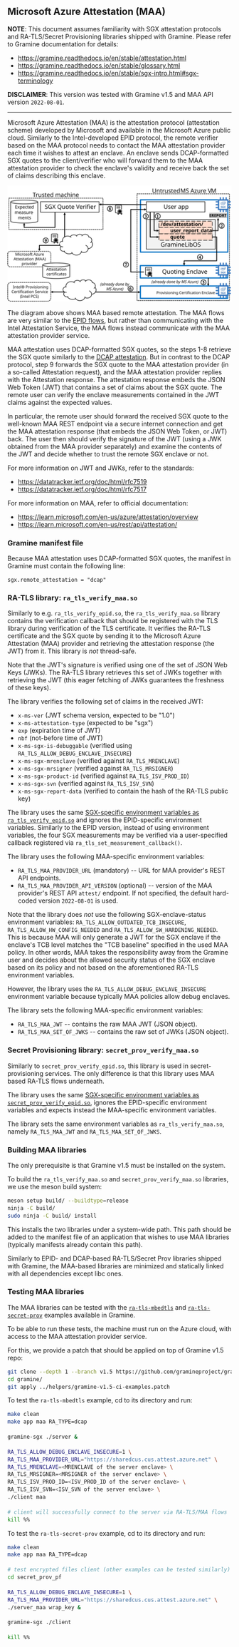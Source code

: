 ## Microsoft Azure Attestation (MAA)

**NOTE**: This document assumes familiarity with SGX attestation protocols and
RA-TLS/Secret Provisioning libraries shipped with Gramine. Please refer to
Gramine documentation for details:
- https://gramine.readthedocs.io/en/stable/attestation.html
- https://gramine.readthedocs.io/en/stable/glossary.html
- https://gramine.readthedocs.io/en/stable/sgx-intro.html#sgx-terminology

**DISCLAIMER**: This version was tested with Gramine v1.5 and MAA API version
`2022-08-01`.

---

Microsoft Azure Attestation (MAA) is the attestation protocol (attestation
scheme) developed by Microsoft and available in the Microsoft Azure public
cloud. Similarly to the Intel-developed EPID protocol, the remote verifier based
on the MAA protocol needs to contact the MAA attestation provider each time it
wishes to attest an enclave. An enclave sends DCAP-formatted SGX quotes to the
client/verifier who will forward them to the MAA attestation provider to check
the enclave's validity and receive back the set of claims describing this
enclave.

![MAA based remote attestation](/Integrations/azure/ra_tls_maa/helpers/maa.svg)

The diagram above shows MAA based remote attestation. The MAA flows are very
similar to the [EPID
flows](https://gramine.readthedocs.io/en/stable/attestation.html#remote-attestation-flows-for-epid-and-dcap),
but rather than communicating with the Intel Attestation Service, the MAA flows
instead communicate with the MAA attestation provider service.

MAA attestation uses DCAP-formatted SGX quotes, so the steps 1-8 retrieve the
SGX quote similarly to the [DCAP
attestation](https://gramine.readthedocs.io/en/stable/attestation.html#remote-attestation-flows-for-epid-and-dcap).
But in contrast to the DCAP protocol, step 9 forwards the SGX quote to the MAA
attestation provider (in a so-called Attestation request), and the MAA
attestation provider replies with the Attestation response. The attestation
response embeds the JSON Web Token (JWT) that contains a set of claims about the
SGX quote. The remote user can verify the enclave measurements contained in the
JWT claims against the expected values.

In particular, the remote user should forward the received SGX quote to the
well-known MAA REST endpoint via a secure internet connection and get the MAA
attestation response (that embeds the JSON Web Token, or JWT) back. The user
then should verify the signature of the JWT (using a JWK obtained from the MAA
provider separately) and examine the contents of the JWT and decide whether to
trust the remote SGX enclave or not.

For more information on JWT and JWKs, refer to the standards:
- https://datatracker.ietf.org/doc/html/rfc7519
- https://datatracker.ietf.org/doc/html/rfc7517

For more information on MAA, refer to official documentation:
- https://learn.microsoft.com/en-us/azure/attestation/overview
- https://learn.microsoft.com/en-us/rest/api/attestation/

### Gramine manifest file

Because MAA attestation uses DCAP-formatted SGX quotes, the manifest in Gramine
must contain the following line:
```
sgx.remote_attestation = "dcap"
```

### RA-TLS library: `ra_tls_verify_maa.so`

Similarly to e.g. `ra_tls_verify_epid.so`, the `ra_tls_verify_maa.so` library
contains the verification callback that should be registered with the TLS
library during verification of the TLS certificate. It verifies the RA-TLS
certificate and the SGX quote by sending it to the Microsoft Azure Attestation
(MAA) provider and retrieving the attestation response (the JWT) from it. This
library is *not* thread-safe.

Note that the JWT's signature is verified using one of the set of JSON Web Keys
(JWKs). The RA-TLS library retrieves this set of JWKs together with retrieving
the JWT (this eager fetching of JWKs guarantees the freshness of these keys).

The library verifies the following set of claims in the received JWT:
- `x-ms-ver` (JWT schema version, expected to be "1.0")
- `x-ms-attestation-type` (expected to be "sgx")
- `exp` (expiration time of JWT)
- `nbf` (not-before time of JWT)
- `x-ms-sgx-is-debuggable` (verified using `RA_TLS_ALLOW_DEBUG_ENCLAVE_INSECURE`)
- `x-ms-sgx-mrenclave` (verified against `RA_TLS_MRENCLAVE`)
- `x-ms-sgx-mrsigner` (verified against `RA_TLS_MRSIGNER`)
- `x-ms-sgx-product-id` (verified against `RA_TLS_ISV_PROD_ID`)
- `x-ms-sgx-svn` (verified against `RA_TLS_ISV_SVN`)
- `x-ms-sgx-report-data` (verified to contain the hash of the RA-TLS public key)

The library uses the same [SGX-specific environment variables as
`ra_tls_verify_epid.so`](https://gramine.readthedocs.io/en/stable/attestation.html#ra-tls-verify-epid-so)
and ignores the EPID-specific environment variables. Similarly to the EPID
version, instead of using environment variables, the four SGX measurements may
be verified via a user-specified callback registered via
`ra_tls_set_measurement_callback()`.

The library uses the following MAA-specific environment variables:

- `RA_TLS_MAA_PROVIDER_URL` (mandatory) -- URL for MAA provider's REST API
  endpoints.
- `RA_TLS_MAA_PROVIDER_API_VERSION` (optional) -- version of the MAA
  provider's REST API `attest/` endpoint. If not specified, the default
  hard-coded version `2022-08-01` is used.

Note that the library does *not* use the following SGX-enclave-status
environment variables: `RA_TLS_ALLOW_OUTDATED_TCB_INSECURE`,
`RA_TLS_ALLOW_HW_CONFIG_NEEDED` and `RA_TLS_ALLOW_SW_HARDENING_NEEDED`. This is
because MAA will only generate a JWT for the SGX enclave if the enclave's TCB
level matches the "TCB baseline" specified in the used MAA policy. In other
words, MAA takes the responsibility away from the Gramine user and decides about
the allowed security status of the SGX enclave based on its policy and not based
on the aforementioned RA-TLS environment variables.

However, the library uses the `RA_TLS_ALLOW_DEBUG_ENCLAVE_INSECURE` environment
variable because typically MAA policies allow debug enclaves.

The library sets the following MAA-specific environment variables:

- `RA_TLS_MAA_JWT` -- contains the raw MAA JWT (JSON object).
- `RA_TLS_MAA_SET_OF_JWKS` -- contains the raw set of JWKs (JSON object).

### Secret Provisioning library: `secret_prov_verify_maa.so`

Similarly to `secret_prov_verify_epid.so`, this library is used in
secret-provisioning services. The only difference is that this library uses MAA
based RA-TLS flows underneath.

The library uses the same [SGX-specific environment variables as
`secret_prov_verify_epid.so`](https://gramine.readthedocs.io/en/stable/attestation.html#secret-prov-verify-epid-so),
ignores the EPID-specific environment variables and expects instead the
MAA-specific environment variables.

The library sets the same environment variables as `ra_tls_verify_maa.so`,
namely `RA_TLS_MAA_JWT` and `RA_TLS_MAA_SET_OF_JWKS`.

### Building MAA libraries

The only prerequisite is that Gramine v1.5 must be installed on the system.

To build the `ra_tls_verify_maa.so` and `secret_prov_verify_maa.so` libraries,
we use the meson build system:
```sh
meson setup build/ --buildtype=release
ninja -C build/
sudo ninja -C build/ install
```

This installs the two libraries under a system-wide path. This path should be
added to the manifest file of an application that wishes to use MAA libraries
(typically manifests already contain this path).

Similarly to EPID- and DCAP-based RA-TLS/Secret Prov libraries shipped with
Gramine, the MAA-based libraries are minimized and statically linked with all
dependencies except libc ones.

### Testing MAA libraries

The MAA libraries can be tested with the
[`ra-tls-mbedtls`](https://github.com/gramineproject/gramine/tree/master/CI-Examples/ra-tls-mbedtls)
and
[`ra-tls-secret-prov`](https://github.com/gramineproject/gramine/tree/master/CI-Examples/ra-tls-secret-prov)
examples available in Gramine.

To be able to run these tests, the machine must run on the Azure cloud, with
access to the MAA attestation provider service.

For this, we provide a patch that should be applied on top of Gramine v1.5 repo:
```sh
git clone --depth 1 --branch v1.5 https://github.com/gramineproject/gramine.git
cd gramine/
git apply ../helpers/gramine-v1.5-ci-examples.patch
```

To test the `ra-tls-mbedtls` example, cd to its directory and run:
```sh
make clean
make app maa RA_TYPE=dcap

gramine-sgx ./server &

RA_TLS_ALLOW_DEBUG_ENCLAVE_INSECURE=1 \
RA_TLS_MAA_PROVIDER_URL="https://sharedcus.cus.attest.azure.net" \
RA_TLS_MRENCLAVE=<MRENCLAVE of the server enclave> \
RA_TLS_MRSIGNER=<MRSIGNER of the server enclave> \
RA_TLS_ISV_PROD_ID=<ISV_PROD_ID of the server enclave> \
RA_TLS_ISV_SVN=<ISV_SVN of the server enclave> \
./client maa

# client will successfully connect to the server via RA-TLS/MAA flows
kill %%
```

To test the `ra-tls-secret-prov` example, cd to its directory and run:
```sh
make clean
make app maa RA_TYPE=dcap

# test encrypted files client (other examples can be tested similarly)
cd secret_prov_pf

RA_TLS_ALLOW_DEBUG_ENCLAVE_INSECURE=1 \
RA_TLS_MAA_PROVIDER_URL="https://sharedcus.cus.attest.azure.net" \
./server_maa wrap_key &

gramine-sgx ./client

kill %%
```

